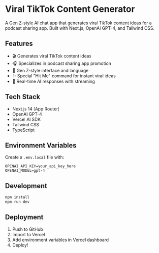 # Viral TikTok Content Generator

A Gen Z-style AI chat app that generates viral TikTok content ideas for a podcast sharing app. Built with Next.js, OpenAI GPT-4, and Tailwind CSS.

## Features

- 🎬 Generates viral TikTok content ideas
- 🎧 Specializes in podcast sharing app promotion
- 💅 Gen Z-style interface and language
- ✨ Special "Hit Me" command for instant viral ideas
- 🚀 Real-time AI responses with streaming

## Tech Stack

- Next.js 14 (App Router)
- OpenAI GPT-4
- Vercel AI SDK
- Tailwind CSS
- TypeScript

## Environment Variables

Create a `.env.local` file with:

```env
OPENAI_API_KEY=your_api_key_here
OPENAI_MODEL=gpt-4
```

## Development

```bash
npm install
npm run dev
```

## Deployment

1. Push to GitHub
2. Import to Vercel
3. Add environment variables in Vercel dashboard
4. Deploy!
